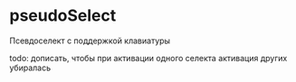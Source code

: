 # pseudoSelect
Псевдоселект с поддержкой клавиатуры

todo: дописать, чтобы при активации одного селекта активация других убиралась
